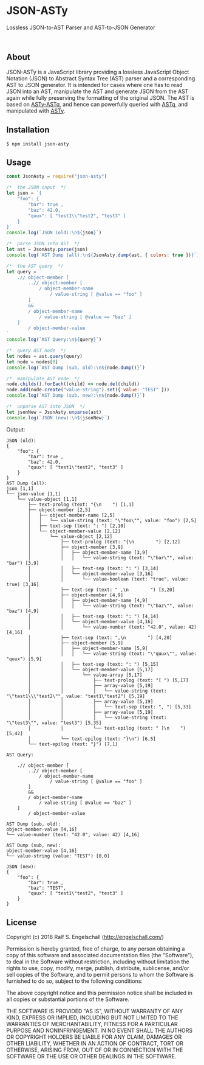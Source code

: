 
JSON-ASTy
=========

Lossless JSON-to-AST Parser and AST-to-JSON Generator

<p/>
<img src="https://nodei.co/npm/json-asty.png?downloads=true&stars=true" alt=""/>

<p/>
<img src="https://david-dm.org/rse/json-asty.png" alt=""/>

About
-----

JSON-ASTy is a JavaScript library providing a lossless JavaScript Object
Notation (JSON) to Abstract Syntax Tree (AST) parser and a corresponding
AST to JSON generator. It is intended for cases where one has to read
JSON into an AST, manipulate the AST and generate JSON from the AST
again while fully preserving the formatting of the original JSON.
The AST is based on [ASTy-ASTq](http://npmjs.com/asty-astq), and
hence can powerfully queried with [ASTq](http://npmjs.com/astq), and
manipulated with [ASTy](http://npmjs.com/asty).

Installation
------------

```shell
$ npm install json-asty
```

Usage
-----

```js
const JsonAsty = require("json-asty")

/*  the JSON input  */
let json = `{
    "foo": {
        "bar": true ,
        "baz": 42.0,
        "quux": [ "test1\\"test2", "test3" ]
    }
}`
console.log(`JSON (old):\n${json}`)

/*  parse JSON into AST  */
let ast = JsonAsty.parse(json)
console.log(`AST Dump (all):\n${JsonAsty.dump(ast, { colors: true })}`)

/*  the AST query  */
let query = `
    .// object-member [
        ..// object-member [
            / object-member-name
                / value-string [ @value == "foo" ]
        ]
        &&
        / object-member-name
            / value-string [ @value == "baz" ]
    ]
        / object-member-value
`
console.log(`AST Query:\n${query}`)

/*  query AST node  */
let nodes = ast.query(query)
let node = nodes[0]
console.log(`AST Dump (sub, old):\n${node.dump()}`)

/*  manipulate AST node  */
node.childs().forEach((child) => node.del(child))
node.add(node.create("value-string").set({ value: "TEST" }))
console.log(`AST Dump (sub, new):\n${node.dump()}`)

/*  unparse AST into JSON  */
let jsonNew = JsonAsty.unparse(ast)
console.log(`JSON (new):\n${jsonNew}`)
```

Output:

```
JSON (old):
{
    "foo": {
        "bar": true ,
        "baz": 42.0,
        "quux": [ "test1\"test2", "test3" ]
    }
}
AST Dump (all):
json [1,1]
└── json-value [1,1]
    └── value-object [1,1]
        ├── text-prolog (text: "{\n    ") [1,1]
        ├── object-member [2,5]
        │   ├── object-member-name [2,5]
        │   │   └── value-string (text: "\"foo\"", value: "foo") [2,5]
        │   ├── text-sep (text: ": ") [2,10]
        │   └── object-member-value [2,12]
        │       └── value-object [2,12]
        │           ├── text-prolog (text: "{\n        ") [2,12]
        │           ├── object-member [3,9]
        │           │   ├── object-member-name [3,9]
        │           │   │   └── value-string (text: "\"bar\"", value: "bar") [3,9]
        │           │   ├── text-sep (text: ": ") [3,14]
        │           │   └── object-member-value [3,16]
        │           │       └── value-boolean (text: "true", value: true) [3,16]
        │           ├── text-sep (text: " ,\n        ") [3,20]
        │           ├── object-member [4,9]
        │           │   ├── object-member-name [4,9]
        │           │   │   └── value-string (text: "\"baz\"", value: "baz") [4,9]
        │           │   ├── text-sep (text: ": ") [4,14]
        │           │   └── object-member-value [4,16]
        │           │       └── value-number (text: "42.0", value: 42) [4,16]
        │           ├── text-sep (text: ",\n        ") [4,20]
        │           ├── object-member [5,9]
        │           │   ├── object-member-name [5,9]
        │           │   │   └── value-string (text: "\"quux\"", value: "quux") [5,9]
        │           │   ├── text-sep (text: ": ") [5,15]
        │           │   └── object-member-value [5,17]
        │           │       └── value-array [5,17]
        │           │           ├── text-prolog (text: "[ ") [5,17]
        │           │           ├── array-value [5,19]
        │           │           │   └── value-string (text: "\"test1\\\"test2\"", value: "test1\"test2") [5,19]
        │           │           ├── array-value [5,19]
        │           │           │   └── text-sep (text: ", ") [5,33]
        │           │           ├── array-value [5,19]
        │           │           │   └── value-string (text: "\"test3\"", value: "test3") [5,35]
        │           │           └── text-epilog (text: " ]\n    ") [5,42]
        │           └── text-epilog (text: "}\n") [6,5]
        └── text-epilog (text: "}") [7,1]

AST Query:

    .// object-member [
        ..// object-member [
            / object-member-name
                / value-string [ @value == "foo" ]
        ]
        &&
        / object-member-name
            / value-string [ @value == "baz" ]
    ]
        / object-member-value

AST Dump (sub, old):
object-member-value [4,16]
└── value-number (text: "42.0", value: 42) [4,16]

AST Dump (sub, new):
object-member-value [4,16]
└── value-string (value: "TEST") [0,0]

JSON (new):
{
    "foo": {
        "bar": true ,
        "baz": "TEST",
        "quux": [ "test1\"test2", "test3" ]
    }
}
```

License
-------

Copyright (c) 2018 Ralf S. Engelschall (http://engelschall.com/)

Permission is hereby granted, free of charge, to any person obtaining
a copy of this software and associated documentation files (the
"Software"), to deal in the Software without restriction, including
without limitation the rights to use, copy, modify, merge, publish,
distribute, sublicense, and/or sell copies of the Software, and to
permit persons to whom the Software is furnished to do so, subject to
the following conditions:

The above copyright notice and this permission notice shall be included
in all copies or substantial portions of the Software.

THE SOFTWARE IS PROVIDED "AS IS", WITHOUT WARRANTY OF ANY KIND,
EXPRESS OR IMPLIED, INCLUDING BUT NOT LIMITED TO THE WARRANTIES OF
MERCHANTABILITY, FITNESS FOR A PARTICULAR PURPOSE AND NONINFRINGEMENT.
IN NO EVENT SHALL THE AUTHORS OR COPYRIGHT HOLDERS BE LIABLE FOR ANY
CLAIM, DAMAGES OR OTHER LIABILITY, WHETHER IN AN ACTION OF CONTRACT,
TORT OR OTHERWISE, ARISING FROM, OUT OF OR IN CONNECTION WITH THE
SOFTWARE OR THE USE OR OTHER DEALINGS IN THE SOFTWARE.

